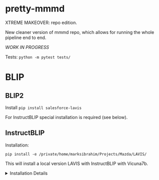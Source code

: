 # pretty-mmmd
XTREME MAKEOVER: repo edition. 

New cleaner version of mmmd repo, which allows for running the whole pipeline end to end. 

*WORK IN PROGRESS*

Tests:
`python -m pytest tests/`

# BLIP


## BLIP2

Install `pip install salesforce-lavis`

For InstructBLIP special installation is required (see below).

## InstructBLIP

Installation:

`pip install -e /private/home/marksibrahim/Projects/Mazda/LAVIS/`

This will install a local version LAVIS with InstructBLIP with Vicuna7b. 

<details>
  <summary>Installation Details</summary>
	- vicuna-7b-v1.5: `/checkpoint/marksibrahim/models/mazda/vicuna-7b-v1.5/` (downloaded from Hugging Face using repo API)
	- install LAVIS locall and update path above following https://github.com/salesforce/LAVIS/tree/main/projects/instructblip
  
</details>

